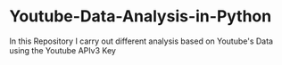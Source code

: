 # Youtube-Data-Analysis-in-Python
In this Repository I carry out different analysis based on Youtube's Data using the Youtube APIv3 Key
